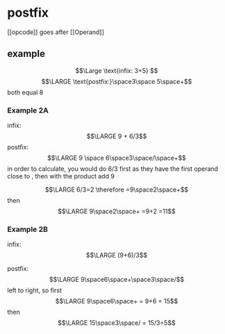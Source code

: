 # postfix
[[opcode]] goes after [[Operand]]

## example
$$\Large \text{infix: 3+5}
$$
$$\LARGE \text{postfix:}\space3\space 5\space+$$
both equal 8

### Example 2A
infix:
$$\LARGE 9 + 6/3$$postfix:
$$\LARGE 9 \space 6\space3\space/\space+$$
in order to calculate, you would do $6/3$ first as they have the first operand close to , then with the product add $9$ 

$$\LARGE 6/3=2 \therefore =9\space2\space+$$
then
$$\LARGE 9\space2\space+ =9+2 =11$$

### Example 2B
infix:
$$\LARGE (9+6)/3$$

postfix:
$$\LARGE 9\space6\space+\space3\space/$$
left to right, so first
$$\LARGE 9\space6\space+ = 9+6 = 15$$
then
$$\LARGE 15\space3\space/ = 15/3=5$$